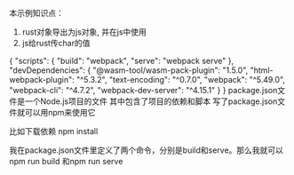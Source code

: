 本示例知识点：
1. rust对象导出为js对象, 并在js中使用
2. js给rust传char的值

{
    "scripts": {
      "build": "webpack",
      "serve": "webpack serve"
    },
    "devDependencies": {
      "@wasm-tool/wasm-pack-plugin": "1.5.0",
      "html-webpack-plugin": "^5.3.2",
      "text-encoding": "^0.7.0",
      "webpack": "^5.49.0",
      "webpack-cli": "^4.7.2",
      "webpack-dev-server": "^4.15.1"
    }
}
package.json文件是一个Node.js项目的文件
其中包含了项目的依赖和脚本
写了package.json文件就可以用npm来使用它

比如下载依赖
npm install

我在package.json文件里定义了两个命令，分别是build和serve。那么我就可以npm run build 和npm run serve